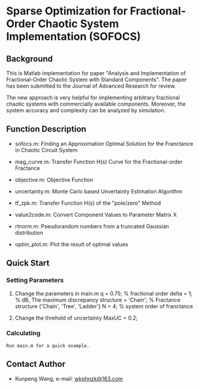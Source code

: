 # Sparse Optimization for Fractional-Order Chaotic System Implementation (SOFOCS)

## Background
This is Matlab implementation for paper "Analysis and Implementation of Fractional-Order Chaotic System with Standard Components". The paper has been submitted to the Journal of Advanced Research for review.

The new approach is very helpful for implementing arbitrary fractional chaotic systems with commercially available components. Moreover, the system accuracy and complexity can be analyzed by simulation.


## Function Description

- sofocs.m: Finding an Approximation Optimal Solution for the Franctance in Chaotic Circuit System

- mag_curve.m:  Transfer Function H(s) Curve for the Fractional-order Fractance

- objective.m: Objective Function

- uncertainty.m: Monte Carlo based Unvertainty Estimation Algorithm

- tf_zpk.m: Transfer Function H(s) of the "pole/zero" Method

- value2code.m: Convert Component Values to Parameter Matrix X

- rtnorm.m: Pseudorandom numbers from a truncated Gaussian distribution

- optim_plot.m: Plot the result of optimal values

## Quick Start

### Setting Parameters
1. Change the parameters in main.m
	q = 0.75;    % fractional order
	delta = 1;   % dB, The maximum discrepancy
	structure = 'Chain'; % Fractance structure {'Chain', 'Tree', 'Ladder'}
	N = 4;       % system order of franctance

2. Change the threhold of uncertainty
	MaxUC = 0.2;    

### Calculating
	Run main.m for a quick example.

## Contact Author
- Kunpeng Wang, e-mail: wkphnzk@163.com

